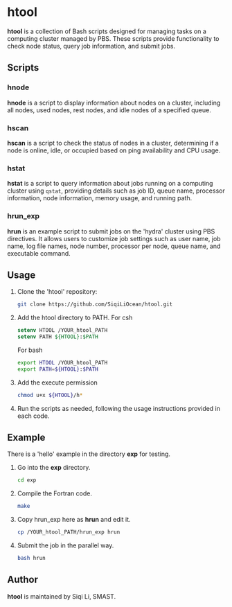 # htool

**htool** is a collection of Bash scripts designed for managing tasks on a computing cluster managed by PBS. These scripts provide functionality to check node status, query job information, and submit jobs.

## Scripts

### hnode

**hnode** is a script to display information about nodes on a cluster, including all nodes, used nodes, rest nodes, and idle nodes of a specified queue.

### hscan

**hscan** is a script to check the status of nodes in a cluster, determining if a node is online, idle, or occupied based on ping availability and CPU usage.

### hstat

**hstat** is a script to query information about jobs running on a computing cluster using `qstat`, providing details such as job ID, queue name, processor information, node information, memory usage, and running path.

### hrun_exp

**hrun** is an example script to submit jobs on the 'hydra' cluster using PBS directives. It allows users to customize job settings such as user name, job name, log file names, node number, processor per node, queue name, and executable command.

## Usage

1. Clone the 'htool' repository:
   ```bash
   git clone https://github.com/SiqiLiOcean/htool.git
   ```
   
2. Add the htool directory to PATH. For csh
   ```csh
   setenv HTOOL /YOUR_htool_PATH 
   setenv PATH ${HTOOL}:$PATH
   ```
   For bash
   ```bash
   export HTOOL /YOUR_htool_PATH 
   export PATH=${HTOOL}:$PATH
   ```
   
3. Add the execute permission
   ```bash
   chmod u+x ${HTOOL}/h*
   ```
   
4. Run the scripts as needed, following the usage instructions provided in each code.

## Example

There is a 'hello' example in the directory **exp** for testing.
1. Go into the **exp** directory.
   ```bash
   cd exp
   ```
2. Compile the Fortran code.
   ```bash
   make
   ```
3. Copy hrun_exp here as **hrun** and edit it.
   ```bash
   cp /YOUR_htool_PATH/hrun_exp hrun
   ```
5. Submit the job in the parallel way.
   ```bash
   bash hrun
   ```
   
## Author

**htool** is maintained by Siqi Li, SMAST.
